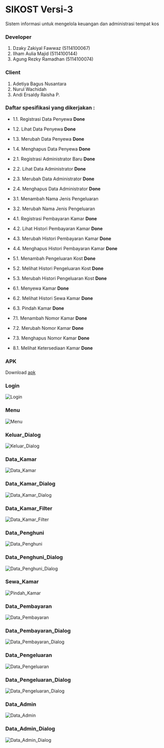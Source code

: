 # SIKOST Versi-3

Sistem informasi untuk mengelola keuangan dan administrasi tempat kos

### Developer
1. Dzaky Zakiyal Fawwaz (5114100067)
2. Ilham Aulia Majid (5114100144)
3. Agung Rezky Ramadhan (5114100074)

### Client
1. Adetiya Bagus Nusantara
2. Nurul Wachidah
3. Andi Ersaldy Raisha P.

### Daftar spesifikasi yang dikerjakan :

- 1.1.	Registrasi Data Penyewa **Done**
- 1.2.	Lihat Data Penyewa **Done**

- 1.3.	Merubah Data Penyewa **Done**
- 1.4.	Menghapus Data Penyewa **Done**
- 2.1.	Registrasi Administrator Baru **Done**
- 2.2.	Lihat Data Administrator **Done**
- 2.3.	Merubah Data Administrator **Done**
- 2.4.	Menghapus Data Administrator **Done**
- 3.1.	Menambah Nama Jenis Pengeluaran
- 3.2.	Merubah Nama Jenis Pengeluaran
- 4.1.	Registrasi Pembayaran Kamar **Done**
- 4.2.	Lihat Histori Pembayaran Kamar **Done**
- 4.3.	Merubah Histori Pembayaran Kamar **Done**
- 4.4.	Menghapus Histori Pembayaran Kamar **Done**
- 5.1.	Menambah Pengeluaran Kost **Done**
- 5.2.	Melihat Histori Pengeluaran Kost **Done**
- 5.3.	Merubah Histori Pengeluaran Kost **Done**
- 6.1.	Menyewa Kamar **Done**
- 6.2.	Melihat Histori Sewa Kamar **Done**
- 6.3.	Pindah Kamar **Done**
- 7.1.	Menambah Nomor Kamar **Done**
- 7.2.	Merubah Nomor Kamar **Done**
- 7.3.	Menghapus Nomor Kamar **Done**
- 8.1.	Melihat Ketersediaan Kamar **Done**


### APK
Download [apk](https://github.com/dzakybd/SIKOST/blob/Versi-3/Dokumentasi-v3/app-release-v3.apk?raw=true)

### Login
![Login](https://github.com/dzakybd/SIKOST/blob/Versi-3/Dokumentasi-v3/Screenshot-v3/Login.png?raw=true)

### Menu
![Menu](https://github.com/dzakybd/SIKOST/blob/Versi-3/Dokumentasi-v3/Screenshot-v3/Menu.png?raw=true)

### Keluar_Dialog
![Keluar_Dialog](https://github.com/dzakybd/SIKOST/blob/Versi-3/Dokumentasi-v3/Screenshot-v3/Keluar_Dialog.png?raw=true)

### Data_Kamar
![Data_Kamar](https://github.com/dzakybd/SIKOST/blob/Versi-3/Dokumentasi-v3/Screenshot-v3/Data_Kamar.png?raw=true)

### Data_Kamar_Dialog
![Data_Kamar_Dialog](https://github.com/dzakybd/SIKOST/blob/Versi-3/Dokumentasi-v3/Screenshot-v3/Data_Kamar_Dialog.png?raw=true)

### Data_Kamar_Filter
![Data_Kamar_Filter](https://github.com/dzakybd/SIKOST/blob/Versi-3/Dokumentasi-v3/Screenshot-v3/Data_Kamar_Filter.png?raw=true)

### Data_Penghuni
![Data_Penghuni](https://github.com/dzakybd/SIKOST/blob/Versi-3/Dokumentasi-v3/Screenshot-v3/Data_Penghuni.png?raw=true)

### Data_Penghuni_Dialog
![Data_Penghuni_Dialog](https://github.com/dzakybd/SIKOST/blob/Versi-3/Dokumentasi-v3/Screenshot-v3/Data_Penghuni_Dialog.png?raw=true)

### Sewa_Kamar
![Pindah_Kamar](https://github.com/dzakybd/SIKOST/blob/Versi-3/Dokumentasi-v3/Screenshot-v3/Sewa_Kamar.png?raw=true)

### Data_Pembayaran
![Data_Pembayaran](https://github.com/dzakybd/SIKOST/blob/Versi-3/Dokumentasi-v3/Screenshot-v3/Data_Pembayaran.png?raw=true)

### Data_Pembayaran_Dialog
![Data_Pembayaran_Dialog](https://github.com/dzakybd/SIKOST/blob/Versi-3/Dokumentasi-v3/Screenshot-v3/Data_Pembayaran_Dialog.png?raw=true)

### Data_Pengeluaran
![Data_Pengeluaran](https://github.com/dzakybd/SIKOST/blob/Versi-3/Dokumentasi-v3/Screenshot-v3/Data_Pengeluaran.png?raw=true)

### Data_Pengeluaran_Dialog
![Data_Pengeluaran_Dialog](https://github.com/dzakybd/SIKOST/blob/Versi-3/Dokumentasi-v3/Screenshot-v3/Data_Pengeluaran_Dialog.png?raw=true)

### Data_Admin
![Data_Admin](https://github.com/dzakybd/SIKOST/blob/Versi-3/Dokumentasi-v3/Screenshot-v3/Data_Admin.png?raw=true)

### Data_Admin_Dialog
![Data_Admin_Dialog](https://github.com/dzakybd/SIKOST/blob/Versi-3/Dokumentasi-v3/Screenshot-v3/Data_Admin_Dialog.png?raw=true)